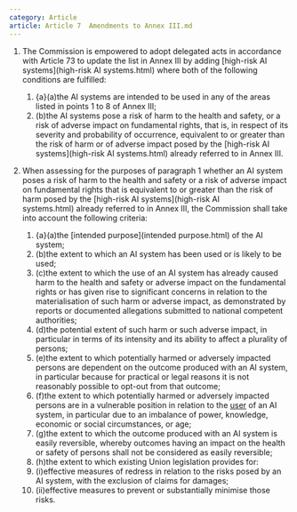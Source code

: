```yaml
---
category: Article
article: Article 7  Amendments to Annex III.md
---
```


1. The Commission is empowered to adopt delegated acts in accordance with Article 73 to update the list in Annex III by adding [high-risk AI systems](high-risk AI systems.html) where both of the following conditions are fulfilled:
	1. {a}(a)the AI systems are intended to be used in any of the areas listed in points 1 to 8 of Annex III;
	2. (b)the AI systems pose a risk of harm to the health and safety, or a risk of adverse impact on fundamental rights, that is, in respect of its severity and probability of occurrence, equivalent to or greater than the risk of harm or of adverse impact posed by the [high-risk AI systems](high-risk AI systems.html) already referred to in Annex III.

2. When assessing for the purposes of paragraph 1 whether an AI system poses a risk of harm to the health and safety or a risk of adverse impact on fundamental rights that is equivalent to or greater than the risk of harm posed by the [high-risk AI systems](high-risk AI systems.html) already referred to in Annex III, the Commission shall take into account the following criteria:
	1. {a}(a)the [intended purpose](intended purpose.html) of the AI system;
	2. (b)the extent to which an AI system has been used or is likely to be used;
	3. (c)the extent to which the use of an AI system has already caused harm to the health and safety or adverse impact on the fundamental rights or has given rise to significant concerns in relation to the materialisation of such harm or adverse impact, as demonstrated by reports or documented allegations submitted to national competent authorities;
	4. (d)the potential extent of such harm or such adverse impact, in particular in terms of its intensity and its ability to affect a plurality of persons;
	5. (e)the extent to which potentially harmed or adversely impacted persons are dependent on the outcome produced with an AI system, in particular because for practical or legal reasons it is not reasonably possible to opt-out from that outcome;
	6. (f)the extent to which potentially harmed or adversely impacted persons are in a vulnerable position in relation to the [user](user.html) of an AI system, in particular due to an imbalance of power, knowledge, economic or social circumstances, or age;
	7. (g)the extent to which the outcome produced with an AI system is easily reversible, whereby outcomes having an impact on the health or safety of persons shall not be considered as easily reversible;
	8. (h)the extent to which existing Union legislation provides for:
	9. (i)effective measures of redress in relation to the risks posed by an AI system, with the exclusion of claims for damages;
	10. (ii)effective measures to prevent or substantially minimise those risks.